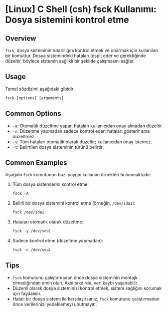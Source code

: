 # [Linux] C Shell (csh) fsck Kullanımı: Dosya sistemini kontrol etme

## Overview
`fsck`, dosya sisteminin tutarlılığını kontrol etmek ve onarmak için kullanılan bir komuttur. Dosya sistemindeki hataları tespit eder ve gerektiğinde düzeltir, böylece sistemin sağlıklı bir şekilde çalışmasını sağlar.

## Usage
Temel sözdizimi aşağıdaki gibidir:

```csh
fsck [options] [arguments]
```

## Common Options
- `-a`: Otomatik düzeltme yapar, hataları kullanıcıdan onay almadan düzeltir.
- `-n`: Düzeltme yapmadan sadece kontrol eder; hataları gösterir ama düzeltmez.
- `-y`: Tüm hataları otomatik olarak düzeltir; kullanıcıdan onay istemez.
- `-t`: Belirtilen dosya sisteminin türünü belirtir.

## Common Examples
Aşağıda `fsck` komutunun bazı yaygın kullanım örnekleri bulunmaktadır:

1. Tüm dosya sistemlerini kontrol etme:
   ```csh
   fsck -A
   ```

2. Belirli bir dosya sistemini kontrol etme (örneğin, `/dev/sda1`):
   ```csh
   fsck /dev/sda1
   ```

3. Hataları otomatik olarak düzeltme:
   ```csh
   fsck -y /dev/sda1
   ```

4. Sadece kontrol etme (düzeltme yapmadan):
   ```csh
   fsck -n /dev/sda1
   ```

## Tips
- `fsck` komutunu çalıştırmadan önce dosya sisteminin montajlı olmadığından emin olun. Aksi takdirde, veri kaybı yaşanabilir.
- Düzenli olarak dosya sisteminizi kontrol etmek, sistem sağlığını korumak için faydalıdır.
- Hatalı bir dosya sistemi ile karşılaşırsanız, `fsck` komutunu çalıştırmadan önce verilerinizi yedeklemeyi unutmayın.